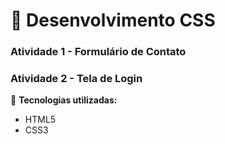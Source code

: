 # 📌 Desenvolvimento CSS 

### Atividade 1 - Formulário de Contato  
### Atividade 2 - Tela de Login  

📌 **Tecnologias utilizadas:**  
- HTML5  
- CSS3  

